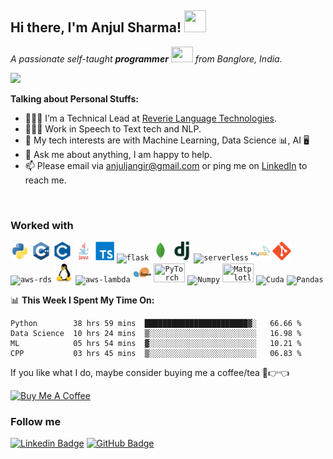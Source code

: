 ## Hi there, I'm Anjul Sharma! <img src="https://raw.githubusercontent.com/TheDudeThatCode/TheDudeThatCode/master/Assets/Hi.gif" width=35 height=35>

<p>
  <em>
    A passionate self-taught <b>programmer</b> <img src="https://raw.githubusercontent.com/TheDudeThatCode/TheDudeThatCode/master/Assets/Developer.gif" width=35 height=25> from Banglore, India.
  </em>
 </p>


![](https://visitor-badge.glitch.me/badge?page_id=anjul1008)
  
**Talking about Personal Stuffs:**

- 👨🏽‍💻 I’m a Technical Lead at [Reverie Language Technologies](https://reverieinc.com/).
- 👨🏽‍💻 Work in Speech to Text tech and NLP.
- 🤔 My tech interests are with  Machine Learning, Data Science 📊, AI 🖥️
- 💬 Ask me about anything, I am happy to help.
- 📫 Please email via anjuljangir@gmail.com or ping me on [LinkedIn](https://www.linkedin.com/in/anjul-sharma-2b16b213a/) to reach me.
<br/> 
</em>

### Worked with 

<code><img height="30" src="https://raw.githubusercontent.com/devicons/devicon/master/icons/python/python-original.svg" title="python"></code>
<code><img height="30" src="https://raw.githubusercontent.com/github/explore/80688e429a7d4ef2fca1e82350fe8e3517d3494d/topics/cpp/cpp.png"></code>
<code><img height="30" src="https://raw.githubusercontent.com/devicons/devicon/master/icons/c/c-plain.svg" title="C"></code>
<code><img height="30" src="https://raw.githubusercontent.com/devicons/devicon/master/icons/java/java-original-wordmark.svg" title="java"></code>
<code><img height="30" src="https://raw.githubusercontent.com/devicons/devicon/master/icons/typescript/typescript-plain.svg" title="typescript"></code>
<code><img height="30" src="https://www.vectorlogo.zone/logos/pocoo_flask/pocoo_flask-icon.svg" title="flask"></code>
<code><img height="30" src="https://raw.githubusercontent.com/devicons/devicon/master/icons/mongodb/mongodb-original.svg" title="mongodb"></code>
<code><img height="30" src="https://raw.githubusercontent.com/devicons/devicon/master/icons/django/django-plain.svg" title="django"></code>
<code><img height="30" src="https://res.cloudinary.com/practicaldev/image/fetch/s--ipV6F4tM--/c_limit%2Cf_auto%2Cfl_progressive%2Cq_auto%2Cw_880/https://raw.githubusercontent.com/serverless/assets/master/Icon/Framework/PNG/Serverless_Framework-icon01.png" title="serverless"></code>
<code><img height="30" src="https://raw.githubusercontent.com/devicons/devicon/master/icons/mysql/mysql-original-wordmark.svg" title="mysql"></code>
<code><img height="30" src="https://raw.githubusercontent.com/devicons/devicon/master/icons/git/git-original.svg" title="git"></code>
<code><img height="30" src="https://cdn.worldvectorlogo.com/logos/aws-rds.svg" title="aws-rds"></code>
<code><img height="30" src="https://raw.githubusercontent.com/devicons/devicon/master/icons/linux/linux-original.svg" title="linux"></code>
<code><img height="30" src="https://cdn.worldvectorlogo.com/logos/aws-lambda-1.svg" title="aws-lambda"></code>
<code><img height="30" src="https://raw.githubusercontent.com/github/explore/80688e429a7d4ef2fca1e82350fe8e3517d3494d/topics/scikit-learn/scikit-learn.png" title="sklearn"></code>
<code><img width="50" height="30" src="https://github.com/valohai/ml-logos/blob/master/pytorch.svg" title="PyTorch"></code>
<code><img height="30" src="https://github.com/valohai/ml-logos/blob/master/numpy-logo.svg" title="Numpy"></code>
<code><img width="50" height="30" src="https://github.com/valohai/ml-logos/blob/master/matplotlib.svg" title="Matplotlib"></code>
<code><img height="30" src="https://github.com/valohai/ml-logos/blob/master/cuda.svg" title="Cuda"></code>
<code><img height="30" src="https://github.com/valohai/ml-logos/blob/master/pandas.svg" title="Pandas"></code>



📊 **This Week I Spent My Time On:**
<!--START_SECTION:waka-->
```text
Python        38 hrs 59 mins  ███████████████████████▓░   66.66 % 
Data Science  10 hrs 24 mins  ▒░░░░░░░░░░░░░░░░░░░░░░░░   16.98 % 
ML            05 hrs 54 mins  ▓░░░░░░░░░░░░░░░░░░░░░░░░   10.21 % 
CPP           03 hrs 45 mins  ▒░░░░░░░░░░░░░░░░░░░░░░░░   06.83 % 
```
<!--END_SECTION:waka-->

If you like what I do, maybe consider buying me a coffee/tea 🥺👉👈

<a href="[https://www.linkedin.com/in/anjul-rajendra-sharma-2b16b213a]" target="_blank"><img src="https://cdn.buymeacoffee.com/buttons/v2/default-red.png" alt="Buy Me A Coffee" width="150" ></a>



 
 

### Follow me

[![Linkedin Badge](https://img.shields.io/badge/-anjul%20sharma-blue?style=flat-circle&logo=Linkedin&logoColor=white&link=https://www.linkedin.com/in/anjul-sharma-2b16b213a/)](https://www.linkedin.com/in/anjul-sharma-2b16b213a/) [![GitHub Badge](https://img.shields.io/badge/-@anjul1008-24292e?style=flat-circle&labelColor=24292e&logo=github&logoColor=white&link=https://github.com/anjul1008)](https://github.com/anjul1008)
